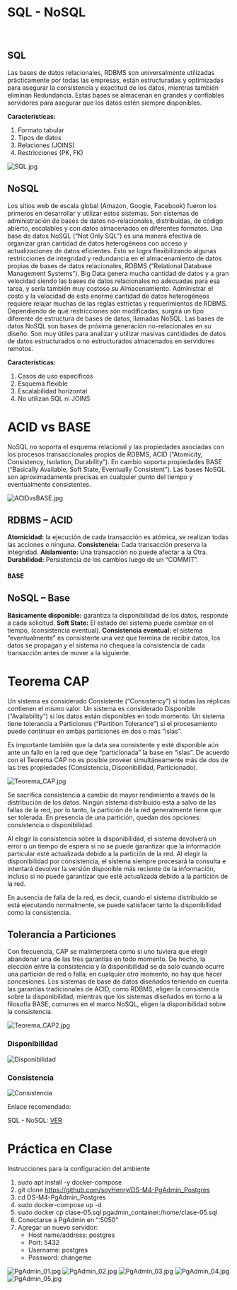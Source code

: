# SQL - NoSQL
ㅤ
## SQL
Las bases de datos relacionales, RDBMS son universalmente utilizadas prácticamente por todas las empresas, están estructuradas y optimizadas para asegurar la consistencia y exactitud de los datos, mientras también eliminan Redundancia. Estas bases se almacenan en grandes y confiables servidores para asegurar que los datos estén siempre disponibles.

**Características:**
1. Formato tabular
2. Tipos de datos
3. Relaciones (JOINS)
4. Restricciones (PK, FK)

![SQL.jpg](../_src/assets/SQL.jpg)

## NoSQL
Los sitios web de escala global (Amazon, Google, Facebook) fueron los primeros en desarrollar y utilizar estos sistemas. Son sistemas de administración de bases de datos no-relacionales, distribuidas, de código abierto, escalables y con datos almacenados en diferentes formatos. Una base de datos NoSQL (“Not Only SQL”) es una manera efectiva de organizar gran cantidad de datos heterogéneos con acceso y actualizaciones de datos eficientes.
Esto se logra flexibilizando algunas restricciones de integridad y redundancia en el almacenamiento de datos propias de bases de datos relacionales, RDBMS (“Relational Database Management Systems”). Big Data genera mucha cantidad de datos y a gran velocidad siendo las bases de datos relacionales no adecuadas para esa tarea, y sería también muy costoso su Almacenamiento.
Administrar el costo y la velocidad de esta enorme cantidad de datos heterogéneos requiere relajar muchas de las reglas estrictas y requerimientos de RDBMS. Dependiendo de qué restricciones son modificadas, surgirá un tipo diferente de estructura de bases de datos, llamadas NoSQL. Las bases de datos NoSQL son bases de próxima generación no-relacionales en su diseño. Son muy útiles para analizar y utilizar masivas cantidades de datos de datos estructurados o no estructurados almacenados en servidores remotos.

**Características:**
1. Casos de uso específicos
2. Esquema flexible
3. Escalabilidad horizontal
4. No utilizan SQL ni JOINS

# ACID vs BASE
NoSQL no soporta el esquema relacional y las propiedades asociadas con los procesos transaccionales propios de RDBMS, ACID (“Atomicity, Consistency, Isolation, Durability”). En cambio soporta propiedades BASE (“Basically Available, Soft State, Eventually Consistent”). Las bases NoSQL son aproximadamente precisas en cualquier punto del tiempo y eventualmente consistentes.

![ACIDvsBASE.jpg](../_src/assets/ACIDvsBASE.jpg)

## RDBMS – ACID
**Atomicidad:** la ejecución de cada transacción es atómica, se realizan todas las acciones o ninguna.
**Consistencia:** Cada transacción preserva la integridad.
**Aislamiento:** Una transacción no puede afectar a la Otra.
**Durabilidad:** Persistencia de los cambios luego de un “COMMIT”.

#### BASE

## NoSQL – Base
**Básicamente disponible:** garantiza la disponibilidad de los datos, responde a cada solicitud.
**Soft State:** El estado del sistema puede cambiar en el tiempo, (consistencia eventual).
**Consistencia eventual:** el sistema “eventualmente” es consistente una vez que termina de recibir datos, los datos se propagan y el sistema no chequea la consistencia de cada transacción antes de mover a la siguiente.


# Teorema CAP
Un sistema es considerado Consistente (“Consistency”) si todas las réplicas contienen el mismo valor. Un sistema es considerado Disponible (“Availability”) si los datos están disponibles en todo momento. Un sistema tiene tolerancia a Particiones (“Partition Tolerance”) si el procesamiento puede continuar en ambas particiones en dos o más “islas”.

Es importante también que la data sea consistente y esté disponible aún ante un fallo en la red que deje “particionada” la base en “islas”. De acuerdo con el Teorema CAP no es posible proveer simultáneamente más de dos de las tres propiedades (Consistencia, Disponibilidad, Particionado).

![Teorema_CAP.jpg](../_src/assets/Teorema_CAP.jpg)

Se sacrifica consistencia a cambio de mayor rendimiento a través de la distribución de los datos. Ningún sistema distribuido está a salvo de las fallas de la red, por lo tanto, la partición de la red generalmente tiene que ser tolerada. En presencia de una partición, quedan dos opciones: consistencia o disponibilidad.

Al elegir la consistencia sobre la disponibilidad, el sistema devolverá un error o un tiempo de espera si no se puede garantizar que la información particular esté actualizada debido a la partición de la red. Al elegir la disponibilidad por consistencia, el sistema siempre procesará la consulta e intentará devolver la versión disponible más reciente de la información, incluso si no puede garantizar que esté actualizada debido a la partición de la red.

En ausencia de falla de la red, es decir, cuando el sistema distribuido se está ejecutando normalmente, se puede satisfacer tanto la disponibilidad como la consistencia.

## Tolerancia a Particiones

Con frecuencia, CAP se malinterpreta como si uno tuviera que elegir abandonar una de las tres garantías en todo momento. De hecho, la elección entre la consistencia y la disponibilidad se da solo cuando ocurre una partición de red o falla; en cualquier otro momento, no hay que hacer concesiones. Los sistemas de base de datos diseñados teniendo en cuenta las garantías tradicionales de ACID, como RDBMS, eligen la consistencia sobre la disponibilidad; mientras que los sistemas diseñados en torno a la filosofía BASE, comunes en el marco NoSQL, eligen la disponibilidad sobre la consistencia.

![Teorema_CAP2.jpg](../_src/assets/Teorema_CAP2.jpg)

### Disponibilidad
![Disponibilidad](../_src/assets/Disponibilidad.jpg)

### Consistencia
![Consistencia](../_src/assets/Consistencia.jpg)


Enlace recomendado:

SQL - NoSQL: [VER](https://www.freecodecamp.org/news/nosql-databases-5f6639ed9574/)

# Práctica en Clase

Instrucciones para la configuración del ambiente
1. sudo apt install -y docker-compose
2. git clone https://github.com/soyHenry/DS-M4-PgAdmin_Postgres
3. cd DS-M4-PgAdmin_Postgres
4. sudo docker-compose up -d
5. sudo docker cp clase-05.sql pgadmin_container:/home/clase-05.sql
6. Conectarse a PgAdmin en “:5050”
7. Agregar un nuevo servidor:
    - Host name/address: postgres
    - Port: 5432
    - Username: postgres
    - Password: changeme

![PgAdmin_01.jpg](../_src/assets/PgAdmin_01.jpg)
![PgAdmin_02.jpg](../_src/assets/PgAdmin_02.jpg)
![PgAdmin_03.jpg](../_src/assets/PgAdmin_03.jpg)
![PgAdmin_04.jpg](../_src/assets/PgAdmin_04.jpg)
![PgAdmin_05.jpg](../_src/assets/PgAdmin_05.jpg)